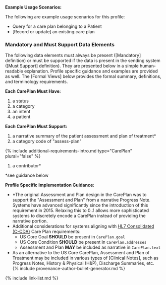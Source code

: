 **Example Usage Scenarios:**

The following are example usage scenarios for this profile:

-   Query for a care plan belonging to a Patient
-   [Record or update] an existing care plan

### Mandatory and Must Support Data Elements


The following data elements must always be present ([Mandatory] definition) or must be supported if the data is present in the sending system ([Must Support] definition). They are presented below in a simple human-readable explanation. Profile specific guidance and examples are provided as well. The [Formal Views] below provides the formal summary, definitions, and terminology requirements.  

**Each CarePlan Must Have:**

1. a status
1. a category
2. an intent
3. a patient


**Each CarePlan Must Support:**

1. a narrative summary of the patient assessment and plan of treatment*
1. a category code of "assess-plan"



{% include additional-requirements-intro.md type="CarePlan" plural="false" %}

1. a contributor*


*see guidance below

**Profile Specific Implementation Guidance:**
* \*The original Assessment and Plan design in the CarePlan was to support the "Assessment and Plan" from a narrative Progress Note. Systems have advanced significantly since the introduction of this requirement in 2015. Relaxing this to 0..1 allows more sophisticated systems to discretely encode a CarePlan instead of providing the narrative portion.
* Additional considerations for systems aligning with [HL7 Consolidated (C-CDA)](http://www.hl7.org/implement/standards/product_brief.cfm?product_id=492) Care Plan requirements:
    - US Core Goal **SHOULD** be present in `CarePlan.goal`
    - US Core Condition **SHOULD** be present in `CarePlan.addresses`
    - Assessment and Plan **MAY** be included as narrative in `CarePlan.text`
* As an alternative to the US Core CarePlan, Assessment and Plan of Treatment may be included in various types of [Clinical Notes], such as Progress Notes, History & Physical (H&P), Discharge Summaries, etc.
{% include provenance-author-bullet-generator.md %}

{% include link-list.md %}
